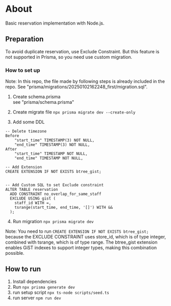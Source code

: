 # About

Basic reservation implementation with Node.js.

## Preparation

To avoid duplicate reservation, use Exclude Constraint. But this feature is not supported in Prisma, so you need use custom migration.

### How to set up

Note: In this repo, the file made by following steps is already included in the repo. See "prisma/migrations/20250102162248_first/migration.sql".

1. Create schema.prisma  
   see "prisma/schema.prisma"

2. Create migrate file `npx prisma migrate dev --create-only`

3. Add some DDL

```
-- Delete timezone
Before
    "start_time" TIMESTAMP(3) NOT NULL,
    "end_time" TIMESTAMP(3) NOT NULL,
After
    "start_time" TIMESTAMP NOT NULL,
    "end_time" TIMESTAMP NOT NULL,

-- Add Extension
CREATE EXTENSION IF NOT EXISTS btree_gist;


-- Add Custom SQL to set Exclude constraint
ALTER TABLE reservation
  ADD CONSTRAINT no_overlap_for_same_staff
  EXCLUDE USING gist (
    staff_id WITH =,
    tsrange(start_time, end_time, '[]') WITH &&
  );
```

4. Run migration `npx prisma migrate dev`

Note:
You need to run `CREATE EXTENSION IF NOT EXISTS btree_gist;` because the EXCLUDE CONSTRAINT uses store_id, which is of type integer, combined with tsrange, which is of type range. The btree_gist extension enables GiST indexes to support integer types, making this combination possible.

## How to run

1. Install dependencies
2. Run `npx prisma generate dev`
3. run setup script `npx ts-node scripts/seed.ts`
4. run server `npm run dev`
